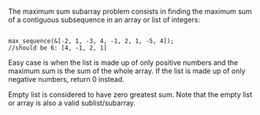 The maximum sum subarray problem consists in finding the maximum sum of a contiguous subsequence in an array or list of integers:

```

max_sequence(&[-2, 1, -3, 4, -1, 2, 1, -5, 4]);
//should be 6: [4, -1, 2, 1]
```
Easy case is when the list is made up of only positive numbers and the maximum sum is the sum of the whole array. If the list is made up of only negative numbers, return 0 instead.

Empty list is considered to have zero greatest sum. Note that the empty list or array is also a valid sublist/subarray.
